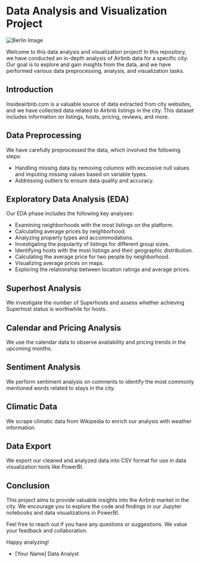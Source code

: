 # Data Analysis and Visualization Project

![Berlin Image](https://www.laguiadeberlin.com/wp-content/uploads/2017/09/berlin-airbnb.jpg)


Welcome to this data analysis and visualization project! In this repository, we have conducted an in-depth analysis of Airbnb data for a specific city. Our goal is to explore and gain insights from the data, and we have performed various data preprocessing, analysis, and visualization tasks.

## Introduction

Insideairbnb.com is a valuable source of data extracted from city websites, and we have collected data related to Airbnb listings in the city. This dataset includes information on listings, hosts, pricing, reviews, and more.

## Data Preprocessing

We have carefully preprocessed the data, which involved the following steps:

- Handling missing data by removing columns with excessive null values and imputing missing values based on variable types.
- Addressing outliers to ensure data quality and accuracy.

## Exploratory Data Analysis (EDA)

Our EDA phase includes the following key analyses:

- Examining neighborhoods with the most listings on the platform.
- Calculating average prices by neighborhood.
- Analyzing property types and accommodations.
- Investigating the popularity of listings for different group sizes.
- Identifying hosts with the most listings and their geographic distribution.
- Calculating the average price for two people by neighborhood.
- Visualizing average prices on maps.
- Exploring the relationship between location ratings and average prices.

## Superhost Analysis

We investigate the number of Superhosts and assess whether achieving Superhost status is worthwhile for hosts.

## Calendar and Pricing Analysis

We use the calendar data to observe availability and pricing trends in the upcoming months.

## Sentiment Analysis

We perform sentiment analysis on comments to identify the most commonly mentioned words related to stays in the city.

## Climatic Data

We scrape climatic data from Wikipedia to enrich our analysis with weather information.

## Data Export

We export our cleaned and analyzed data into CSV format for use in data visualization tools like PowerBI.

## Conclusion

This project aims to provide valuable insights into the Airbnb market in the city. We encourage you to explore the code and findings in our Jupyter notebooks and data visualizations in PowerBI.

Feel free to reach out if you have any questions or suggestions. We value your feedback and collaboration.

Happy analyzing!

- [Your Name]
Data Analyst
